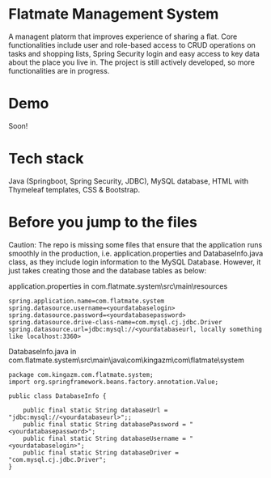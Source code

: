 # Flatmate Management System
A managent platorm that improves experience of sharing a flat. Core functionalities include user and role-based access to CRUD operations on tasks and shopping lists, Spring Security login and easy access to key data about the place you live in. The project is still actively developed, so more functionalities are in progress. 

# Demo
Soon!

# Tech stack
Java (Springboot, Spring Security, JDBC), MySQL database, HTML with Thymeleaf templates, CSS & Bootstrap.

# Before you jump to the files
Caution: The repo is missing some files that ensure that the application runs smoothly in the production, i.e. application.properties and DatabaseInfo.java class, as they include login information to the MySQL Database.
However, it just takes creating those and the database tables as below:

application.properties in com.flatmate.system\src\main\resources
```
spring.application.name=com.flatmate.system
spring.datasource.username=<yourdatabaselogin>
spring.datasource.password=<yourdatabasepassword>
spring.datasource.drive-class-name=com.mysql.cj.jdbc.Driver
spring.datasource.url=jdbc:mysql://<yourdatabaseurl, locally something like localhost:3360>
```

DatabaseInfo.java in com.flatmate.system\src\main\java\com\kingazm\com\flatmate\system
```
package com.kingazm.com.flatmate.system;
import org.springframework.beans.factory.annotation.Value;

public class DatabaseInfo {

    public final static String databaseUrl = "jdbc:mysql://<yourdatabaseurl>";;
    public final static String databasePassword = "<yourdatabasepassword>";
    public final static String databaseUsername = "<yourdatabaselogin>";
    public final static String databaseDriver = "com.mysql.cj.jdbc.Driver";
}
```
